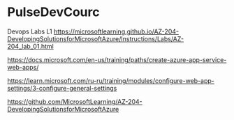 # PulseDevCourc
Devops Labs
L1
https://microsoftlearning.github.io/AZ-204-DevelopingSolutionsforMicrosoftAzure/Instructions/Labs/AZ-204_lab_01.html

https://docs.microsoft.com/en-us/training/paths/create-azure-app-service-web-apps/

https://learn.microsoft.com/ru-ru/training/modules/configure-web-app-settings/3-configure-general-settings

https://github.com/MicrosoftLearning/AZ-204-DevelopingSolutionsforMicrosoftAzure




